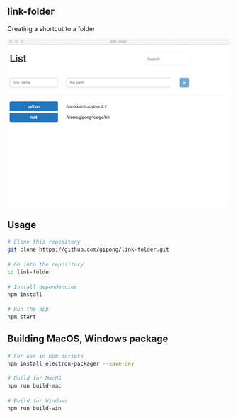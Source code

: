 ## link-folder

Creating a shortcut to a folder

![demo](demo.gif)

## Usage

```bash
# Clone this repository
git clone https://github.com/gipong/link-folder.git

# Go into the repository
cd link-folder

# Install dependencies
npm install

# Run the app
npm start
```

## Building MacOS, Windows package

```bash
# For use in npm scripts
npm install electron-packager --save-dev

# Build for MacOS
npm run build-mac

# Build for Windows
npm run build-win
```